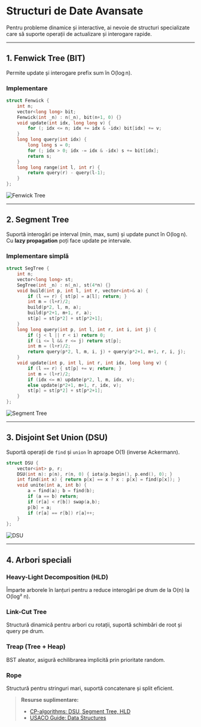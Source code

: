 # Structuri de Date Avansate

Pentru probleme dinamice și interactive, ai nevoie de structuri specializate care să suporte operații de actualizare și interogare rapide.

---

## 1. Fenwick Tree (BIT)

Permite update și interogare prefix sum în O(log n).

### Implementare

```cpp
struct Fenwick {
    int n;
    vector<long long> bit;
    Fenwick(int _n) : n(_n), bit(n+1, 0) {}
    void update(int idx, long long v) {
        for (; idx <= n; idx += idx & -idx) bit[idx] += v;
    }
    long long query(int idx) {
        long long s = 0;
        for (; idx > 0; idx -= idx & -idx) s += bit[idx];
        return s;
    }
    long long range(int l, int r) {
        return query(r) - query(l-1);
    }
};
```

![Fenwick Tree](../assets/img/structuri-avansate-bit.png)

---

## 2. Segment Tree

Suportă interogări pe interval (min, max, sum) și update punct în O(log n). Cu **lazy propagation** poți face update pe intervale.

### Implementare simplă

```cpp
struct SegTree {
    int n;
    vector<long long> st;
    SegTree(int _n) : n(_n), st(4*n) {}
    void build(int p, int l, int r, vector<int>& a) {
        if (l == r) { st[p] = a[l]; return; }
        int m = (l+r)/2;
        build(p*2, l, m, a);
        build(p*2+1, m+1, r, a);
        st[p] = st[p*2] + st[p*2+1];
    }
    long long query(int p, int l, int r, int i, int j) {
        if (j < l || r < i) return 0;
        if (i <= l && r <= j) return st[p];
        int m = (l+r)/2;
        return query(p*2, l, m, i, j) + query(p*2+1, m+1, r, i, j);
    }
    void update(int p, int l, int r, int idx, long long v) {
        if (l == r) { st[p] += v; return; }
        int m = (l+r)/2;
        if (idx <= m) update(p*2, l, m, idx, v);
        else update(p*2+1, m+1, r, idx, v);
        st[p] = st[p*2] + st[p*2+1];
    }
};
```

![Segment Tree](../assets/img/structuri-avansate-segtree.png)

---

## 3. Disjoint Set Union (DSU)

Suportă operații de `find` și `union` în aproape O(1) (inverse Ackermann).

```cpp
struct DSU {
    vector<int> p, r;
    DSU(int n): p(n), r(n, 0) { iota(p.begin(), p.end(), 0); }
    int find(int x) { return p[x] == x ? x : p[x] = find(p[x]); }
    void unite(int a, int b) {
        a = find(a); b = find(b);
        if (a == b) return;
        if (r[a] < r[b]) swap(a,b);
        p[b] = a;
        if (r[a] == r[b]) r[a]++;
    }
};
```

![DSU](../assets/img/structuri-avansate-dsu.png)

---

## 4. Arbori speciali

### Heavy-Light Decomposition (HLD)

Împarte arborele în lanțuri pentru a reduce interogări pe drum de la O(n) la O(log² n).

### Link-Cut Tree

Structură dinamică pentru arbori cu rotații, suportă schimbări de root și query pe drum.

### Treap (Tree + Heap)

BST aleator, asigură echilibrarea implicită prin prioritate random.

### Rope

Structură pentru stringuri mari, suportă concatenare și split eficient.

> **Resurse suplimentare:**
>
> * [CP-algorithms: DSU, Segment Tree, HLD](https://cp-algorithms.com/data_structures/)
> * [USACO Guide: Data Structures](https://usaco.guide/data-structures)